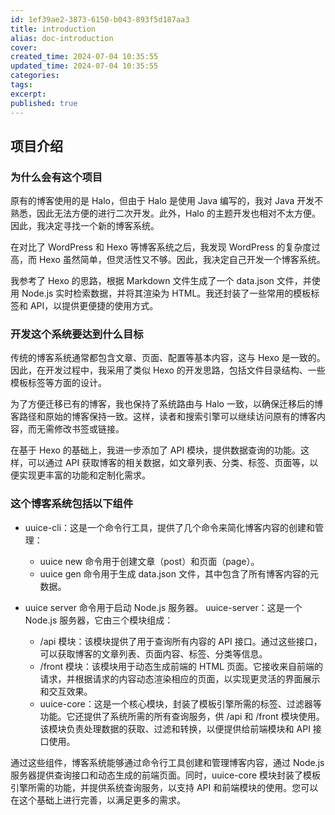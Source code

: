 ```yaml
---
id: 1ef39ae2-3873-6150-b043-893f5d187aa3
title: introduction
alias: doc-introduction
cover:
created_time: 2024-07-04 10:35:55
updated_time: 2024-07-04 10:35:55
categories:
tags:
excerpt:
published: true
---
```


## 项目介绍

### 为什么会有这个项目

原有的博客使用的是 Halo，但由于 Halo 是使用 Java 编写的，我对 Java 开发不熟悉，因此无法方便的进行二次开发。此外，Halo 的主题开发也相对不太方便。因此，我决定寻找一个新的博客系统。

在对比了 WordPress 和 Hexo 等博客系统之后，我发现 WordPress 的复杂度过高，而 Hexo 虽然简单，但灵活性又不够。因此，我决定自己开发一个博客系统。

我参考了 Hexo 的思路，根据 Markdown 文件生成了一个 data.json 文件，并使用 Node.js 实时检索数据，并将其渲染为 HTML。我还封装了一些常用的模板标签和 API，以提供更便捷的使用方式。

### 开发这个系统要达到什么目标

传统的博客系统通常都包含文章、页面、配置等基本内容，这与 Hexo 是一致的。因此，在开发过程中，我采用了类似 Hexo 的开发思路，包括文件目录结构、一些模板标签等方面的设计。

为了方便迁移已有的博客，我也保持了系统路由与 Halo 一致，以确保迁移后的博客路径和原始的博客保持一致。这样，读者和搜索引擎可以继续访问原有的博客内容，而无需修改书签或链接。

在基于 Hexo 的基础上，我进一步添加了 API 模块，提供数据查询的功能。这样，可以通过 API 获取博客的相关数据，如文章列表、分类、标签、页面等，以便实现更丰富的功能和定制化需求。

### 这个博客系统包括以下组件

- uuice-cli：这是一个命令行工具，提供了几个命令来简化博客内容的创建和管理：

  - uuice new 命令用于创建文章（post）和页面（page）。
  - uuice gen 命令用于生成 data.json 文件，其中包含了所有博客内容的元数据。

- uuice server 命令用于启动 Node.js 服务器。
  uuice-server：这是一个 Node.js 服务器，它由三个模块组成：

  - /api 模块：该模块提供了用于查询所有内容的 API 接口。通过这些接口，可以获取博客的文章列表、页面内容、标签、分类等信息。
  - /front 模块：该模块用于动态生成前端的 HTML 页面。它接收来自前端的请求，并根据请求的内容动态渲染相应的页面，以实现更灵活的界面展示和交互效果。
  - uuice-core：这是一个核心模块，封装了模板引擎所需的标签、过滤器等功能。它还提供了系统所需的所有查询服务，供 /api 和 /front 模块使用。该模块负责处理数据的获取、过滤和转换，以便提供给前端模块和 API 接口使用。

通过这些组件，博客系统能够通过命令行工具创建和管理博客内容，通过 Node.js 服务器提供查询接口和动态生成的前端页面。同时，uuice-core 模块封装了模板引擎所需的功能，并提供系统查询服务，以支持 API 和前端模块的使用。您可以在这个基础上进行完善，以满足更多的需求。
